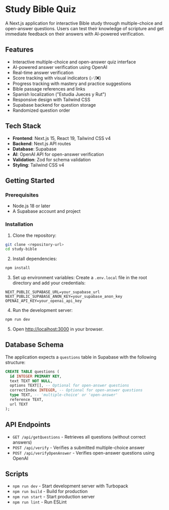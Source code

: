 # Study Bible Quiz

A Next.js application for interactive Bible study through multiple-choice and open-answer questions. Users can test their knowledge of scripture and get immediate feedback on their answers with AI-powered verification.

## Features

- Interactive multiple-choice and open-answer quiz interface
- AI-powered answer verification using OpenAI
- Real-time answer verification
- Score tracking with visual indicators (✅/❌)
- Progress tracking with mastery and practice suggestions
- Bible passage references and links
- Spanish localization ("Estudia Jueces y Rut")
- Responsive design with Tailwind CSS
- Supabase backend for question storage
- Randomized question order

## Tech Stack

- **Frontend**: Next.js 15, React 19, Tailwind CSS v4
- **Backend**: Next.js API routes
- **Database**: Supabase
- **AI**: OpenAI API for open-answer verification
- **Validation**: Zod for schema validation
- **Styling**: Tailwind CSS v4

## Getting Started

### Prerequisites

- Node.js 18 or later
- A Supabase account and project

### Installation

1. Clone the repository:

```bash
git clone <repository-url>
cd study-bible
```

2. Install dependencies:

```bash
npm install
```

3. Set up environment variables:
Create a `.env.local` file in the root directory and add your credentials:

```env
NEXT_PUBLIC_SUPABASE_URL=your_supabase_url
NEXT_PUBLIC_SUPABASE_ANON_KEY=your_supabase_anon_key
OPENAI_API_KEY=your_openai_api_key
```

4. Run the development server:

```bash
npm run dev
```

5. Open [http://localhost:3000](http://localhost:3000) in your browser.

## Database Schema

The application expects a `questions` table in Supabase with the following structure:

```sql
CREATE TABLE questions (
  id INTEGER PRIMARY KEY,
  text TEXT NOT NULL,
  options TEXT[], -- Optional for open-answer questions
  correctIndex INTEGER, -- Optional for open-answer questions  
  type TEXT, -- 'multiple-choice' or 'open-answer'
  reference TEXT,
  url TEXT
);
```

## API Endpoints

- `GET /api/getQuestions` - Retrieves all questions (without correct answers)
- `POST /api/verify` - Verifies a submitted multiple-choice answer
- `POST /api/verifyOpenAnswer` - Verifies open-answer questions using OpenAI

## Scripts

- `npm run dev` - Start development server with Turbopack
- `npm run build` - Build for production  
- `npm run start` - Start production server
- `npm run lint` - Run ESLint
